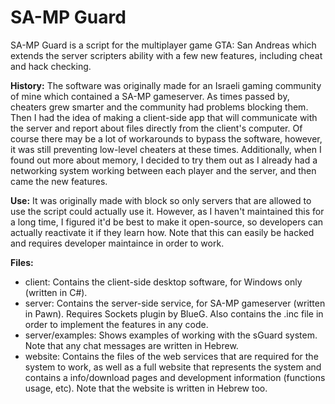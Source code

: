 # SA-MP Guard
SA-MP Guard is a script for the multiplayer game GTA: San Andreas which extends the server scripters ability with a few new features, including cheat and hack checking.

**History:** The software was originally made for an Israeli gaming community of mine which contained a SA-MP gameserver. As times passed by, cheaters grew smarter and the community had problems blocking them. Then I had the idea of making a client-side app that will communicate with the server and report about files directly from the client's computer. Of course there may be a lot of workarounds to bypass the software, however, it was still preventing low-level cheaters at these times. Additionally, when I found out more about memory, I decided to try them out as I already had a networking system working between each player and the server, and then came the new features.

**Use:** It was originally made with block so only servers that are allowed to use the script could actually use it. However, as I haven't maintained this for a long time, I figured it'd be best to make it open-source, so developers can actually reactivate it if they learn how. Note that this can easily be hacked and requires developer maintaince in order to work.

**Files:**
- client: Contains the client-side desktop software, for Windows only (written in C#).
- server: Contains the server-side service, for SA-MP gameserver (written in Pawn). Requires Sockets plugin by BlueG. Also contains the .inc file in order to implement the features in any code.
- server/examples: Shows examples of working with the sGuard system. Note that any chat messages are written in Hebrew.
- website: Contains the files of the web services that are required for the system to work, as well as a full website that represents the system and contains a info/download pages and development information (functions usage, etc). Note that the website is written in Hebrew too.
